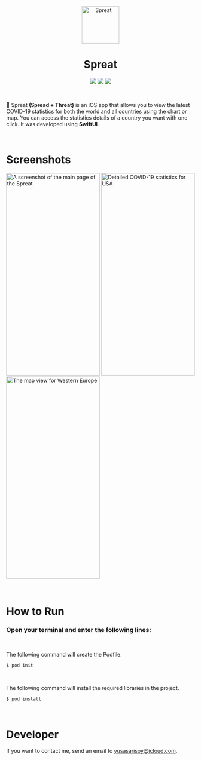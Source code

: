 <div align="center">
  <img width="100" height="100" alt="Spreat" src="https://i.ibb.co/GxkJqLJ/virus.png">
  </br>
  <h1><b>Spreat</b></h1>
</div>

<div align="center">

![](https://img.shields.io/badge/OS-iOS-informational?style=flat&logo=iOS&logoColor=white&color=2bbc8a) ![](https://img.shields.io/badge/Editor-Xcode-informational?style=flat&logo=Xcode&logoColor=white&color=2bbc8a) ![](https://img.shields.io/badge/Code-Swift-informational?style=flat&logo=Swift&logoColor=white&color=2bbc8a)

</div>

</br>

🦠 Spreat **(Spread + Threat)** is an iOS app that allows you to view the latest COVID-19 statistics for both the world and all countries using the chart or map. You can access the statistics details of a country you want with one click. It was developed using **SwiftUI**.

</br>

# Screenshots

<a href="https://ibb.co/D7t9Wsy"><img src="https://i.ibb.co/pjb0F2m/Simulator-Screen-Shot-i-Phone-11-2020-10-29-at-00-14-28.png" alt="A screenshot of the main page of the Spreat" border="0" width="250" height="541"></a>
<a href="https://ibb.co/7jzf7kL"><img src="https://i.ibb.co/MPcPzn8/Simulator-Screen-Shot-i-Phone-11-2020-10-28-at-20-57-53.png" alt="Detailed COVID-19 statistics for USA" border="0" width="250" height="541"></a>
<a href="https://ibb.co/vXNsLk4"><img src="https://i.ibb.co/HtYCfk0/Simulator-Screen-Shot-i-Phone-11-2020-10-28-at-21-00-53.png" alt="The map view for Western Europe" border="0" width="250" height="541"></a>

</br>

# How to Run

### Open your terminal and enter the following lines:

</br>

The following command will create the Podfile.

``$ pod init``

</br>

The following command will install the required libraries in the project.

``$ pod install``

</br>

# <b>Developer</b>

If you want to contact me, send an email to yusasarisoy@icloud.com.
